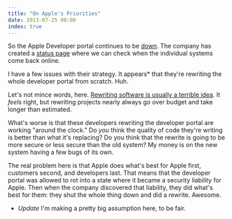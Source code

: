 ```yaml
---
title: "On Apple's Priorities"
date: 2013-07-25 00:00
index: true
---
```


So the Apple Developer portal continues to be [down](/blog/apple-dev-center-breach). The company has created a [status page](https://developer.apple.com/support/system-status/) where we can check when the individual systems come back online.

I have a few issues with their strategy. It appears\* that they're rewriting the whole developer portal from scratch. Huh.

Let's not mince words, here. [Rewriting software is usually a terrible idea](http://www.joelonsoftware.com/articles/fog0000000069.html). It _feels_ right, but rewriting projects nearly always go over budget and take longer than estimated.

What's worse is that these developers rewriting the developer portal are working "around the clock." Do _you_ think the quality of code they're writing is better than what it's replacing? Do you think that the rewrite is going to be more secure or less secure than the old system? My money is on the new system having a few bugs of its own.

The real problem here is that Apple does what's best for Apple first, customers second, and developers last. That means that the developer portal was allowed to rot into a state where it became a security liability for Apple. Then when the company discovered that liability, they did what's best for them: they shut the whole thing down and did a rewrite. Awesome.

- _Update_ I'm making a pretty big assumption here, to be fair.
<!-- more -->
